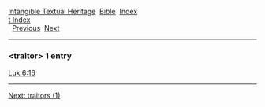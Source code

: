 [Intangible Textual Heritage](../../index)  [Bible](../index) 
[Index](index)   
[t Index](_t_)  
  [Previous](c11715)  [Next](c11717) 

------------------------------------------------------------------------

### &lt;traitor&gt; 1 entry

[Luk 6:16](../kjv/luk006.htm#016)  

------------------------------------------------------------------------

[Next: traitors (1)](c11717)
